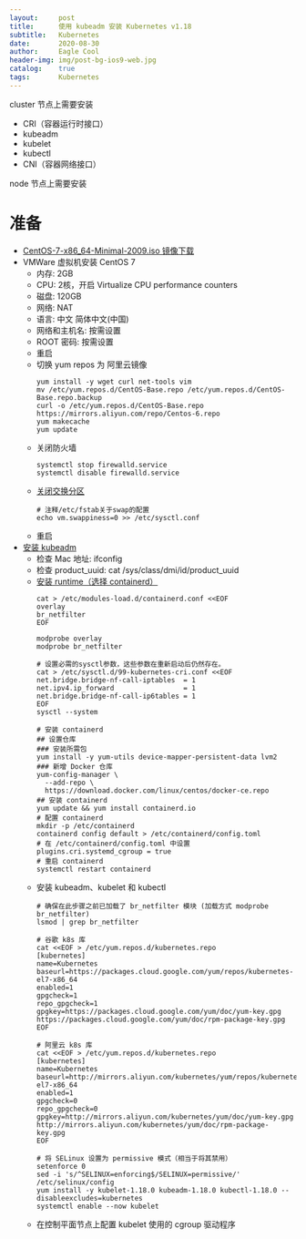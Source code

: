 ```yaml
---
layout:     post
title:      使用 kubeadm 安装 Kubernetes v1.18
subtitle:   Kubernetes
date:       2020-08-30
author:     Eagle Cool
header-img: img/post-bg-ios9-web.jpg
catalog: 	true
tags:       Kubernetes
---
```


cluster 节点上需要安装
* CRI（容器运行时接口）
* kubeadm 
* kubelet
* kubectl
* CNI（容器网络接口）
  

node 节点上需要安装


# 准备

* [CentOS-7-x86_64-Minimal-2009.iso 镜像下载](https://mirrors.aliyun.com/centos/7/isos/x86_64/)
* VMWare 虚拟机安装 CentOS 7
    * 内存: 2GB 
    * CPU: 2核，开启 Virtualize CPU performance counters
    * 磁盘: 120GB
    * 网络: NAT
    * 语言: 中文 简体中文(中国)
    * 网络和主机名: 按需设置
    * ROOT 密码: 按需设置
    * 重启
    * 切换 yum repos 为 阿里云镜像
      ```shell
      yum install -y wget curl net-tools vim
      mv /etc/yum.repos.d/CentOS-Base.repo /etc/yum.repos.d/CentOS-Base.repo.backup
      curl -o /etc/yum.repos.d/CentOS-Base.repo https://mirrors.aliyun.com/repo/Centos-6.repo
      yum makecache
      yum update
      ```    
    * 关闭防火墙
      ```shell
      systemctl stop firewalld.service
      systemctl disable firewalld.service
      ```
    * [关闭交换分区](https://blog.csdn.net/yefun/article/details/102772368)
      ```shell
      # 注释/etc/fstab关于swap的配置
      echo vm.swappiness=0 >> /etc/sysctl.conf
      ```
    * 重启
* [安装 kubeadm](https://v1-18.docs.kubernetes.io/zh/docs/setup/production-environment/tools/kubeadm/install-kubeadm/)      
    * 检查 Mac 地址: ifconfig 
    * 检查 product_uuid: cat /sys/class/dmi/id/product_uuid
    * [安装 runtime（选择 containerd）](https://v1-18.docs.kubernetes.io/zh/docs/setup/production-environment/container-runtimes/#containerd)
      ```shell
      cat > /etc/modules-load.d/containerd.conf <<EOF
      overlay
      br_netfilter
      EOF
        
      modprobe overlay
      modprobe br_netfilter
        
      # 设置必需的sysctl参数，这些参数在重新启动后仍然存在。
      cat > /etc/sysctl.d/99-kubernetes-cri.conf <<EOF
      net.bridge.bridge-nf-call-iptables  = 1
      net.ipv4.ip_forward                 = 1
      net.bridge.bridge-nf-call-ip6tables = 1
      EOF
      sysctl --system
      
      # 安装 containerd
      ## 设置仓库
      ### 安装所需包
      yum install -y yum-utils device-mapper-persistent-data lvm2
      ### 新增 Docker 仓库
      yum-config-manager \
        --add-repo \
        https://download.docker.com/linux/centos/docker-ce.repo
      ## 安装 containerd
      yum update && yum install containerd.io
      # 配置 containerd
      mkdir -p /etc/containerd
      containerd config default > /etc/containerd/config.toml
      # 在 /etc/containerd/config.toml 中设置 plugins.cri.systemd_cgroup = true
      # 重启 containerd
      systemctl restart containerd
      ```
    * 安装 kubeadm、kubelet 和 kubectl
      ```shell
      # 确保在此步骤之前已加载了 br_netfilter 模块 (加载方式 modprobe br_netfilter)
      lsmod | grep br_netfilter
      
      # 谷歌 k8s 库
      cat <<EOF > /etc/yum.repos.d/kubernetes.repo
      [kubernetes]
      name=Kubernetes
      baseurl=https://packages.cloud.google.com/yum/repos/kubernetes-el7-x86_64
      enabled=1
      gpgcheck=1
      repo_gpgcheck=1
      gpgkey=https://packages.cloud.google.com/yum/doc/yum-key.gpg https://packages.cloud.google.com/yum/doc/rpm-package-key.gpg
      EOF
      
      # 阿里云 k8s 库
      cat <<EOF > /etc/yum.repos.d/kubernetes.repo
      [kubernetes]
      name=Kubernetes
      baseurl=http://mirrors.aliyun.com/kubernetes/yum/repos/kubernetes-el7-x86_64
      enabled=1
      gpgcheck=0
      repo_gpgcheck=0
      gpgkey=http://mirrors.aliyun.com/kubernetes/yum/doc/yum-key.gpg http://mirrors.aliyun.com/kubernetes/yum/doc/rpm-package-key.gpg
      EOF
    
      # 将 SELinux 设置为 permissive 模式（相当于将其禁用）
      setenforce 0
      sed -i 's/^SELINUX=enforcing$/SELINUX=permissive/' /etc/selinux/config
      yum install -y kubelet-1.18.0 kubeadm-1.18.0 kubectl-1.18.0 --disableexcludes=kubernetes
      systemctl enable --now kubelet
      ```
    * 在控制平面节点上配置 kubelet 使用的 cgroup 驱动程序




